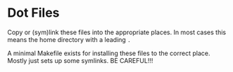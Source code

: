 Dot Files
=========

Copy or (sym)link these files into the appropriate places. In most
cases this means the home directory with a leading `.`

A minimal Makefile exists for installing these files to the correct
place. Mostly just sets up some symlinks. BE CAREFUL!!!
